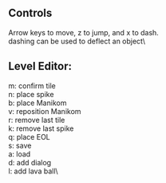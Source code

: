 ## Controls
Arrow keys to move, z to jump, and x to dash.\
dashing can be used to deflect an object\

## Level Editor:
m: confirm tile\
n: place spike\
b: place Manikom\
v: reposition Manikom\
r: remove last tile\
k: remove last spike\
q: place EOL\
s: save\
a: load\
d: add dialog\
l: add lava ball\